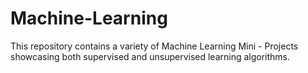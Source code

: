 # Machine-Learning
This repository contains a variety of Machine Learning Mini - Projects showcasing both supervised and unsupervised learning algorithms.
